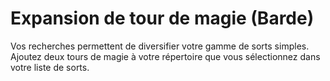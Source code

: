 # Expansion de tour de magie (Barde)

<p>Vos recherches permettent de diversifier votre gamme de sorts simples. Ajoutez deux tours de magie à votre répertoire que vous sélectionnez dans votre liste de sorts.</p>